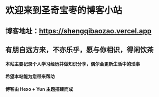 # 欢迎来到圣奇宝枣的博客小站

## 博客地址：https://shengqibaozao.vercel.app

## 有朋自远方来，不亦乐乎，愿与你相识，得闲饮茶

#### 本站主要记录个人学习经历并做知识分享，偶尔会更新生活中的琐事

#### 希望本站能为您带来帮助

#### 博客由 Hexo + Yun 主题搭建而成
